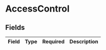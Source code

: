 # AccessControl


## Fields

| Field       | Type        | Required    | Description |
| ----------- | ----------- | ----------- | ----------- |
